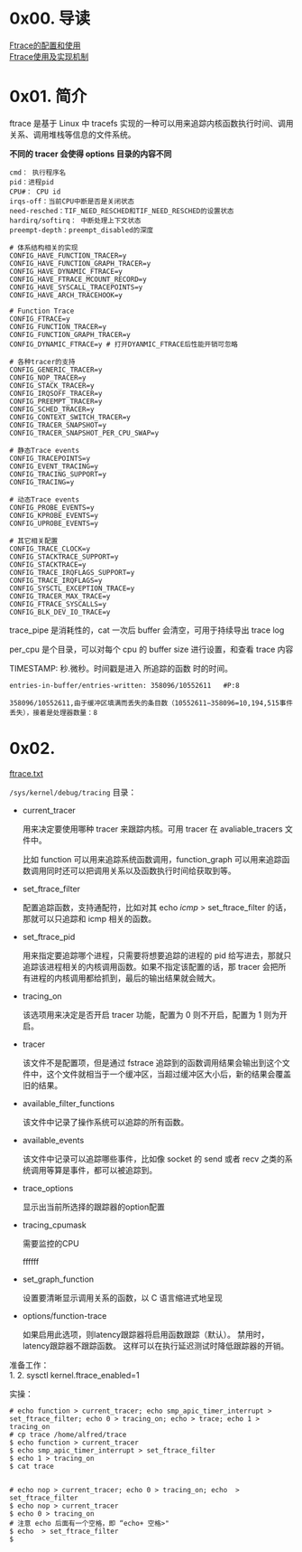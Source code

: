# 0x00. 导读

[Ftrace的配置和使用](https://www.cnblogs.com/hpyu/p/14348151.html)  
[Ftrace使用及实现机制](https://www.cnblogs.com/wsg1100/p/17020703.html)

# 0x01. 简介

ftrace 是基于 Linux 中 tracefs 实现的一种可以用来追踪内核函数执行时间、调用关系、调用堆栈等信息的文件系统。

**不同的 tracer 会使得 options 目录的内容不同**

```
cmd： 执行程序名
pid：进程pid
CPU#： CPU id
irqs-off：当前CPU中断是否是关闭状态
need-resched：TIF_NEED_RESCHED和TIF_NEED_RESCHED的设置状态
hardirq/softirq： 中断处理上下文状态
preempt-depth：preempt_disabled的深度
```

```
# 体系结构相关的实现
CONFIG_HAVE_FUNCTION_TRACER=y
CONFIG_HAVE_FUNCTION_GRAPH_TRACER=y
CONFIG_HAVE_DYNAMIC_FTRACE=y
CONFIG_HAVE_FTRACE_MCOUNT_RECORD=y
CONFIG_HAVE_SYSCALL_TRACEPOINTS=y
CONFIG_HAVE_ARCH_TRACEHOOK=y

# Function Trace
CONFIG_FTRACE=y
CONFIG_FUNCTION_TRACER=y
CONFIG_FUNCTION_GRAPH_TRACER=y
CONFIG_DYNAMIC_FTRACE=y # 打开DYANMIC_FTRACE后性能开销可忽略

# 各种tracer的支持
CONFIG_GENERIC_TRACER=y
CONFIG_NOP_TRACER=y
CONFIG_STACK_TRACER=y
CONFIG_IRQSOFF_TRACER=y
CONFIG_PREEMPT_TRACER=y
CONFIG_SCHED_TRACER=y
CONFIG_CONTEXT_SWITCH_TRACER=y
CONFIG_TRACER_SNAPSHOT=y
CONFIG_TRACER_SNAPSHOT_PER_CPU_SWAP=y

# 静态Trace events
CONFIG_TRACEPOINTS=y
CONFIG_EVENT_TRACING=y
CONFIG_TRACING_SUPPORT=y
CONFIG_TRACING=y

# 动态Trace events
CONFIG_PROBE_EVENTS=y
CONFIG_KPROBE_EVENTS=y
CONFIG_UPROBE_EVENTS=y

# 其它相关配置
CONFIG_TRACE_CLOCK=y
CONFIG_STACKTRACE_SUPPORT=y
CONFIG_STACKTRACE=y
CONFIG_TRACE_IRQFLAGS_SUPPORT=y
CONFIG_TRACE_IRQFLAGS=y
CONFIG_SYSCTL_EXCEPTION_TRACE=y
CONFIG_TRACER_MAX_TRACE=y
CONFIG_FTRACE_SYSCALLS=y
CONFIG_BLK_DEV_IO_TRACE=y

```

trace_pipe 是消耗性的，cat 一次后 buffer 会清空，可用于持续导出 trace log  

per_cpu 是个目录，可以对每个 cpu 的 buffer size 进行设置，和查看 trace 内容

TIMESTAMP: 秒.微秒。时间戳是进入 所追踪的函数 时的时间。

```
entries-in-buffer/entries-written: 358096/10552611   #P:8

358096/10552611,由于缓冲区填满而丢失的条目数（10552611−358096=10,194,515事件丢失），接着是处理器数量：8
```

# 0x02.

[ftrace.txt](https://www.kernel.org/doc/Documentation/trace/ftrace.txt)

`/sys/kernel/debug/tracing` 目录：

- current_tracer

    用来决定要使用哪种 tracer 来跟踪内核。可用 tracer 在 avaliable_tracers 文件中。

    比如 function 可以用来追踪系统函数调用，function_graph 可以用来追踪函数调用同时还可以把调用关系以及函数执行时间给获取到等。

- set_ftrace_filter

    配置追踪函数，支持通配符，比如对其 echo *icmp* > set_ftrace_filter 的话，那就可以只追踪和 icmp 相关的函数。

- set_ftrace_pid

    用来指定要追踪哪个进程，只需要将想要追踪的进程的 pid 给写进去，那就只追踪该进程相关的内核调用函数。如果不指定该配置的话，那 tracer 会把所有进程的内核调用都给抓到，最后的输出结果就会贼大。

- tracing_on

    该选项用来决定是否开启 tracer 功能，配置为 0 则不开启，配置为 1 则为开启。

- tracer

    该文件不是配置项，但是通过 fstrace 追踪到的函数调用结果会输出到这个文件中，这个文件就相当于一个缓冲区，当超过缓冲区大小后，新的结果会覆盖旧的结果。

- available_filter_functions

    该文件中记录了操作系统可以追踪的所有函数。

- available_events

    该文件中记录可以追踪哪些事件，比如像 socket 的 send 或者 recv 之类的系统调用等算是事件，都可以被追踪到。

- trace_options

    显示出当前所选择的跟踪器的option配置

- tracing_cpumask

    需要监控的CPU

    ffffff

- set_graph_function

    设置要清晰显示调用关系的函数，以 C 语言缩进式地呈现

- options/function-trace

    如果启用此选项，则latency跟踪器将启用函数跟踪（默认）。 禁用时，latency跟踪器不跟踪函数。 这样可以在执行延迟测试时降低跟踪器的开销。

准备工作：  
1. 
2. sysctl kernel.ftrace_enabled=1

实操：
```
# echo function > current_tracer; echo smp_apic_timer_interrupt > set_ftrace_filter; echo 0 > tracing_on; echo > trace; echo 1 > tracing_on
# cp trace /home/alfred/trace
$ echo function > current_tracer
$ echo smp_apic_timer_interrupt > set_ftrace_filter
$ echo 1 > tracing_on
$ cat trace


# echo nop > current_tracer; echo 0 > tracing_on; echo  > set_ftrace_filter
$ echo nop > current_tracer
$ echo 0 > tracing_on
# 注意 echo 后面有一个空格，即 “echo+ 空格>" 
$ echo  > set_ftrace_filter
$ 
```
